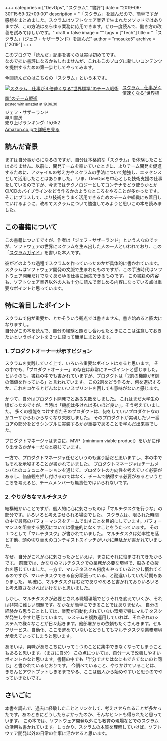 +++
categories = ["DevOps", "スクラム", "書評"]
date = "2019-06-30T15:59:32+09:00"
description = "「スクラム」を読んだので、簡単ですが感想をまとめました。スクラムはソフトウェア業界で生まれたメソッドではありますが、この方法はあらゆる業務に応用できます。ぜひ一度読んで、働き方の改善を試みてほしいです。"
draft = false
image = ""
tags = ["Tech"]
title = "「スクラム」（ジェフ・サザーランド）を読んだ"
author = "mosuke5"
archive = ["2019"]
+++

このブログで「読んだ」記事を書くのは実は初めてです。  
なので拙い書評になるかもしれませんが、これもこのブログに新しいコンテンツを提供するための第一歩としてやってみます。

今回読んだのはこちらの「スクラム」という本です。

<div class="amazlet-box" style="margin-bottom:0px;"><div class="amazlet-image" style="float:left;margin:0px 12px 1px 0px;"><a href="https://www.amazon.co.jp/exec/obidos/ASIN/4152095423" name="amazletlink" target="_blank"><img src="https://images-fe.ssl-images-amazon.com/images/I/31YRID0DRaL._SL160_.jpg" alt="スクラム　仕事が４倍速くなる“世界標準”のチーム戦術" style="border: none;" /></a></div><div class="amazlet-info" style="line-height:120%; margin-bottom: 10px"><div class="amazlet-name" style="margin-bottom:10px;line-height:120%"><a href="https://www.amazon.co.jp/exec/obidos/ASIN/4152095423" name="amazletlink" target="_blank">スクラム　仕事が４倍速くなる“世界標準”のチーム戦術</a><div class="amazlet-powered-date" style="font-size:80%;margin-top:5px;line-height:120%">posted with <a href="https://www.amazlet.com/" title="amazlet" target="_blank">amazlet</a> at 19.06.30</div></div><div class="amazlet-detail">ジェフ・サザーランド <br />早川書房 <br />売り上げランキング: 15,652<br /></div><div class="amazlet-sub-info" style="float: left;"><div class="amazlet-link" style="margin-top: 5px"><a href="https://www.amazon.co.jp/exec/obidos/ASIN/4152095423" name="amazletlink" target="_blank">Amazon.co.jpで詳細を見る</a></div></div></div><div class="amazlet-footer" style="clear: left"></div></div>

<!--more-->

## 読んだ背景
まずは自分事からになるのですが、自分は本格的な「スクラム」を体験したことはありません。以前に、開発チームを率いていたときに、よりチーム開発を促進するために、アジャイルの考え方やスクラムの手法について勉強し、エッセンスとして活用したことはありました。
いま、DevOpsを中心とした技術支援の仕事をしているのですが、今まではテクノロジーとしてコンテナをどう使うかとかCI/CDのパイプラインをどう作るかのようなところをやることが多かったです。
そこにプラスして、より技術をうまく活用できるためのチームや組織にも着目していけるように、改めてスクラムについて勉強してみようと思いこの本を読みました。

## この書籍について
この書籍についてですが、作者は「ジェフ・サザーランド」という人なのですが、ソフトウェアの世界にスクラムを生み出した人の一人といわれており、この「<a href="https://scrumguides.org/docs/scrumguide/v2017/2017-Scrum-Guide-Japanese.pdf" target="_blank">スクラムガイド</a>」を書いた本人です。

彼がどのような過程でスクラムを作っていったのかが具体的に書かれています。
スクラムはソフトウェア開発の文脈で生まれたものですが、この手法時代はソフトウェア開発だけでなくあらゆる仕事に適応できるものです。
この書籍の内容も、ソフトウェア業界以外の人も十分に読んで楽しめる内容になっている点は重要なポイントと思っています。

## 特に着目したポイント
スクラムで何が重要か、とかそういう観点では書きません。書き始めると膨大になりますし。  
自分がこの本を読んで、自分の経験と照らし合わせたときにここは注意しておきたいというポイントを２つに絞って簡単にまとめます。

### 1. プロダクトオーナーが示すビジョン
スクラムを実践していく上で、いろいろ重要なポイントはあると思います。
その中でも、「プロダクトオーナー」の存在は非常にキーポイントと感じました。
というのも、書籍の中でも書かれていますが、プロダクトは「2割の機能が8割の価値を作っている」と言われています。
この2割をどう作るか、何を選択するか、これをコケるとどんなにいいスプリントを回しても意味がないと感じます。

かつて、自分はプロダクト開発でとある失敗をしました。
これはまだ大学生の頃だったのですが、当時は「機能は多ければ多いほど良い」。そう考えていました。
多くの機能をつけすぎたそのプロダクトは、何をしていいプロダクトなのかユーザからわからなくなり失敗しました。
そのプロダクトが実現したい一番コアの部分をどうシンプルに実装するかが重要であることを学んだ出来事でした。

プロダクトマネージャはまさに、MVP（minimum viable product）をいかに作り出せるかがキーだなと感じています。

一方で、プロダクトマネージャ任せというのも違う話だと思いますし、本の中でもそれを示唆することが書かれていました。
プロダクトマネージャはチームメンバとのコミュニケーションを通じて、プロダクトの方向性を考えていく必要があるし、価値観を押し付けるのではなく、チームで納得する必要があるというところを考えると、チームメンバーも無責任ではいられないです。

### 2. やりがちなマルチタスク
結構細かいことですが、個人的に心に刺さったのは「マルチタスクを行うな」の部分です。いろいろと考えさせられる場面でした。
スクラムは、限られた時間の中で最高のパフォーマンスをチームで出すことを目的にしています。パフォーマンスを阻害する要因については徹底的になくすことをうたっています。
その１つとして「マルチタスク」が書かれていました。
マルチタスクは効率性を落とす他、頭の切り替えのコンテキストスイッチがいかに無駄かが書かれていました。

なぜ、自分がこれが心に刺さったかといえば、まさにそれに悩まされてきたからです。
前職では、かなりのマルチタスクでの業務が必要な環境で、脳みその疲れを感じていました。一方で、マルチタスクも何度もやっていると少し慣れてくるのですが、マルチタスクできる自分頑張っている、と勘違いしていた時期もありました。
明確に、マルチタスクはむだでありやめろと書かれておりいろいろと考え直さなければいけないと思いました。

しかし、マルチタスクが必要とされる職場環境でどうそれを変えていくか、それは非常に難しい問題です。なかなか簡単にできることではありません。
自分の経験から思うこととしては、業務が自動化されていない環境で特にマルチタスクが発生しやすと感じています。
システムを複数運用していれば、それぞれのシステムで様々なことが日々起きます。他部署からの依頼もたくさんきます。セルフサービス、自動化、ここを進めていないとどうしてもマルチタスクな業務環境が増えていってしまうと思います。

あるいは、興味があちこちにいって１つのことに集中できなくなってしまうこともあると思います。（まさに自分）
この点については、自分一人で改善しやすいポイントかなと思います。書籍の中でも「半分できたはなにもできてないのと同じ」と書かれているとおりです。
今調べていること、やりかけていることは、きちんとアウトプットしきるまでやる、ここは個人から始めやすいと思うのでやっていきたいです。

## さいごに
本書を読んで、過去に経験したこととリンクして、考えさせられることが多かったです。あのときにどうしたらよかったのか、そんなヒントも得られたと思っています。
この本では、ソフトウェア開発以外にも教育の現場などでのスクラムの活用も書かれています。しっかり、スクラムの本質を理解していけば、ソフトウェア開発以外の日常の仕事に活かせると思います。